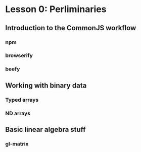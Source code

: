 # Lesson 0: Perliminaries

## Introduction to the CommonJS workflow

### npm

### browserify

### beefy



## Working with binary data

### Typed arrays

### ND arrays

## Basic linear algebra stuff

### gl-matrix

